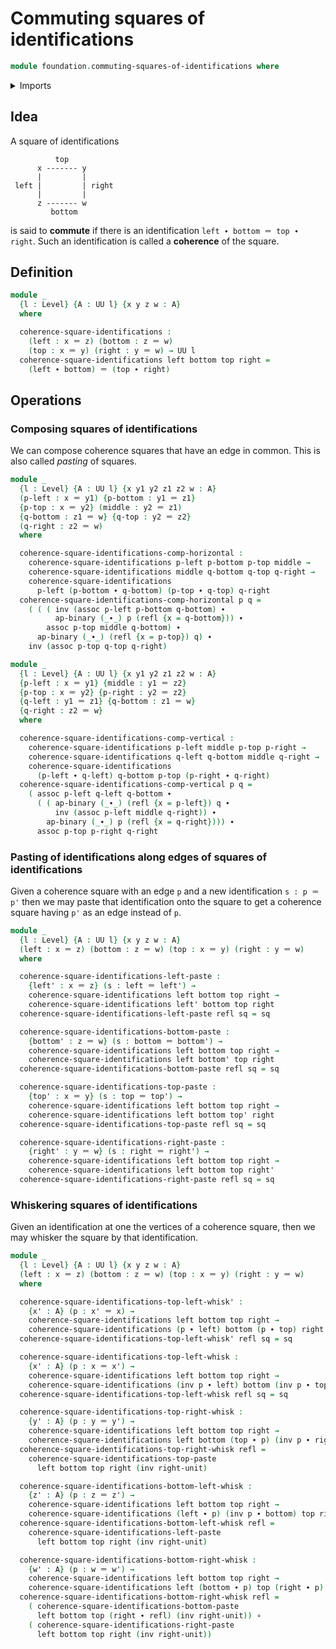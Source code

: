 # Commuting squares of identifications

```agda
module foundation.commuting-squares-of-identifications where
```

<details><summary>Imports</summary>

```agda
open import foundation.action-on-identifications-binary-functions
open import foundation.universe-levels

open import foundation-core.function-types
open import foundation-core.identity-types
```

</details>

## Idea

A square of identifications

```text
          top
      x ------- y
      |         |
 left |         | right
      |         |
      z ------- w
         bottom
```

is said to **commute** if there is an identification
`left ∙ bottom ＝ top ∙ right`. Such an identification is called a **coherence**
of the square.

## Definition

```agda
module _
  {l : Level} {A : UU l} {x y z w : A}
  where

  coherence-square-identifications :
    (left : x ＝ z) (bottom : z ＝ w)
    (top : x ＝ y) (right : y ＝ w) → UU l
  coherence-square-identifications left bottom top right =
    (left ∙ bottom) ＝ (top ∙ right)
```

## Operations

### Composing squares of identifications

We can compose coherence squares that have an edge in common. This is also
called _pasting_ of squares.

```agda
module _
  {l : Level} {A : UU l} {x y1 y2 z1 z2 w : A}
  (p-left : x ＝ y1) {p-bottom : y1 ＝ z1}
  {p-top : x ＝ y2} (middle : y2 ＝ z1)
  {q-bottom : z1 ＝ w} {q-top : y2 ＝ z2}
  (q-right : z2 ＝ w)
  where

  coherence-square-identifications-comp-horizontal :
    coherence-square-identifications p-left p-bottom p-top middle →
    coherence-square-identifications middle q-bottom q-top q-right →
    coherence-square-identifications
      p-left (p-bottom ∙ q-bottom) (p-top ∙ q-top) q-right
  coherence-square-identifications-comp-horizontal p q =
    ( ( ( inv (assoc p-left p-bottom q-bottom) ∙
          ap-binary (_∙_) p (refl {x = q-bottom})) ∙
        assoc p-top middle q-bottom) ∙
      ap-binary (_∙_) (refl {x = p-top}) q) ∙
    inv (assoc p-top q-top q-right)

module _
  {l : Level} {A : UU l} {x y1 y2 z1 z2 w : A}
  {p-left : x ＝ y1} {middle : y1 ＝ z2}
  {p-top : x ＝ y2} {p-right : y2 ＝ z2}
  {q-left : y1 ＝ z1} {q-bottom : z1 ＝ w}
  {q-right : z2 ＝ w}
  where

  coherence-square-identifications-comp-vertical :
    coherence-square-identifications p-left middle p-top p-right →
    coherence-square-identifications q-left q-bottom middle q-right →
    coherence-square-identifications
      (p-left ∙ q-left) q-bottom p-top (p-right ∙ q-right)
  coherence-square-identifications-comp-vertical p q =
    ( assoc p-left q-left q-bottom ∙
      ( ( ap-binary (_∙_) (refl {x = p-left}) q ∙
          inv (assoc p-left middle q-right)) ∙
        ap-binary (_∙_) p (refl {x = q-right}))) ∙
      assoc p-top p-right q-right
```

### Pasting of identifications along edges of squares of identifications

Given a coherence square with an edge `p` and a new identification `s : p ＝ p'`
then we may paste that identification onto the square to get a coherence square
having `p'` as an edge instead of `p`.

```agda
module _
  {l : Level} {A : UU l} {x y z w : A}
  (left : x ＝ z) (bottom : z ＝ w) (top : x ＝ y) (right : y ＝ w)
  where

  coherence-square-identifications-left-paste :
    {left' : x ＝ z} (s : left ＝ left') →
    coherence-square-identifications left bottom top right →
    coherence-square-identifications left' bottom top right
  coherence-square-identifications-left-paste refl sq = sq

  coherence-square-identifications-bottom-paste :
    {bottom' : z ＝ w} (s : bottom ＝ bottom') →
    coherence-square-identifications left bottom top right →
    coherence-square-identifications left bottom' top right
  coherence-square-identifications-bottom-paste refl sq = sq

  coherence-square-identifications-top-paste :
    {top' : x ＝ y} (s : top ＝ top') →
    coherence-square-identifications left bottom top right →
    coherence-square-identifications left bottom top' right
  coherence-square-identifications-top-paste refl sq = sq

  coherence-square-identifications-right-paste :
    {right' : y ＝ w} (s : right ＝ right') →
    coherence-square-identifications left bottom top right →
    coherence-square-identifications left bottom top right'
  coherence-square-identifications-right-paste refl sq = sq
```

### Whiskering squares of identifications

Given an identification at one the vertices of a coherence square, then we may
whisker the square by that identification.

```agda
module _
  {l : Level} {A : UU l} {x y z w : A}
  (left : x ＝ z) (bottom : z ＝ w) (top : x ＝ y) (right : y ＝ w)
  where

  coherence-square-identifications-top-left-whisk' :
    {x' : A} (p : x' ＝ x) →
    coherence-square-identifications left bottom top right →
    coherence-square-identifications (p ∙ left) bottom (p ∙ top) right
  coherence-square-identifications-top-left-whisk' refl sq = sq

  coherence-square-identifications-top-left-whisk :
    {x' : A} (p : x ＝ x') →
    coherence-square-identifications left bottom top right →
    coherence-square-identifications (inv p ∙ left) bottom (inv p ∙ top) right
  coherence-square-identifications-top-left-whisk refl sq = sq

  coherence-square-identifications-top-right-whisk :
    {y' : A} (p : y ＝ y') →
    coherence-square-identifications left bottom top right →
    coherence-square-identifications left bottom (top ∙ p) (inv p ∙ right)
  coherence-square-identifications-top-right-whisk refl =
    coherence-square-identifications-top-paste
      left bottom top right (inv right-unit)

  coherence-square-identifications-bottom-left-whisk :
    {z' : A} (p : z ＝ z') →
    coherence-square-identifications left bottom top right →
    coherence-square-identifications (left ∙ p) (inv p ∙ bottom) top right
  coherence-square-identifications-bottom-left-whisk refl =
    coherence-square-identifications-left-paste
      left bottom top right (inv right-unit)

  coherence-square-identifications-bottom-right-whisk :
    {w' : A} (p : w ＝ w') →
    coherence-square-identifications left bottom top right →
    coherence-square-identifications left (bottom ∙ p) top (right ∙ p)
  coherence-square-identifications-bottom-right-whisk refl =
    ( coherence-square-identifications-bottom-paste
      left bottom top (right ∙ refl) (inv right-unit)) ∘
    ( coherence-square-identifications-right-paste
      left bottom top right (inv right-unit))
```
